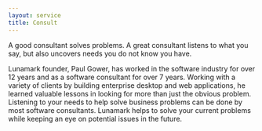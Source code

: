 ```yaml
---
layout: service
title: Consult
---
```


A good consultant solves problems. A great consultant listens to what you say, but also uncovers needs you do not know you have.

Lunamark founder, Paul Gower, has worked in the software industry for over 12 years and as a software consultant for over 7 years. Working with a variety of clients by building enterprise desktop and web applications, he learned valuable lessons in looking for more than just the obvious problem. Listening to your needs to help solve business problems can be done by most software consultants. Lunamark helps to solve your current problems while keeping an eye on potential issues in the future.
